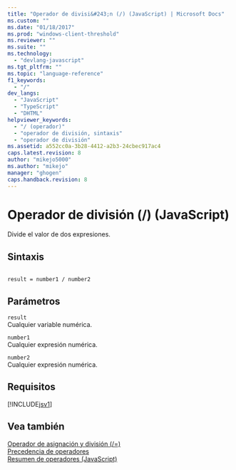 ```yaml
---
title: "Operador de divisi&#243;n (/) (JavaScript) | Microsoft Docs"
ms.custom: ""
ms.date: "01/18/2017"
ms.prod: "windows-client-threshold"
ms.reviewer: ""
ms.suite: ""
ms.technology: 
  - "devlang-javascript"
ms.tgt_pltfrm: ""
ms.topic: "language-reference"
f1_keywords: 
  - "/"
dev_langs: 
  - "JavaScript"
  - "TypeScript"
  - "DHTML"
helpviewer_keywords: 
  - "/ (operador)"
  - "operador de división, sintaxis"
  - "operador de división"
ms.assetid: a552cc0a-3b28-4412-a2b3-24cbec917ac4
caps.latest.revision: 8
author: "mikejo5000"
ms.author: "mikejo"
manager: "ghogen"
caps.handback.revision: 8
---
```

# Operador de divisi&#243;n (/) (JavaScript)
Divide el valor de dos expresiones.  
  
## Sintaxis  
  
```  
  
result = number1 / number2   
```  
  
## Parámetros  
 `result`  
 Cualquier variable numérica.  
  
 `number1`  
 Cualquier expresión numérica.  
  
 `number2`  
 Cualquier expresión numérica.  
  
## Requisitos  
 [!INCLUDE[jsv1](../../javascript/misc/includes/jsv1-md.md)]  
  
## Vea también  
 [Operador de asignación y división \(\/\=\)](../../javascript/reference/division-assignment-operator-decrement-equal-javascript.md)   
 [Precedencia de operadores](../../javascript/operator-subtractprecedence-javascript.md)   
 [Resumen de operadores \(JavaScript\)](../../javascript/misc/operator-subtractsummary-javascript.md)